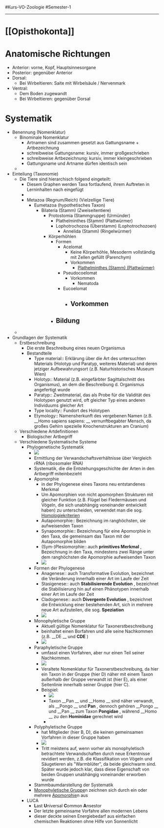 #Kurs-VO-Zoologie #Semester-1

---


# [[Opisthokonta]]

# Anatomische Richtungen
- Anterior: vorne, Kopf, Hauptsinnesorgane
- Posterior: gegenüber Anterior
- Dorsal:
	- Bei Wirbeltieren: Saite mit Wirbelsäule / Nervenmark
- Ventral:
	- Dem Boden zugewandt
	- Bei Wirbeltieren: gegenüber Dorsal
# Systematik
- Benennung (Nomenklatur)
	- Binominale Nomenklatur
		- Artnamen sind zusammen gesetzt aus Gattungsname + Artbezeichnung
		- schreibweise Gattungsname: kursiv, immer großgeschrieben
		- schreibweise Artbezeichnung: kursiv, immer kleingeschrieben
		- Gattungsname und Artname dürfen identisch sein
	- 
- Einteilung (Taxonomie)
	- Die Tiere sind hierarchisch folgend eingeteilt:
		- Diesem Graphen werden Taxa fortlaufend, ihrem Auftreten in Lerninhalten nach eingefügt
		- 
		- Metazoa (Regnum/Reich) (Vielzellige Tiere)
			- Eumetazoa (hypothetisches Taxon)
				- Bilateria (Stamm) (Zweiseitentiere)
					- Protostomia (Stammgruppe) (Urmünder)
						- Plathelminthes (Stamm) (Plattwürmer)
						- Lophotrochozoa (Überstamm) (Lophotrochozoen)
							- Annelida (Stamm) (Ringelwürmer)
					- Körperhöhlen
						- Formen
							- Acelomat
								- Keine Körperhöhle, Mesoderm vollständig mit Zellen gefüllt (Parenchym)
								- Vorkommen
									- [Plathelminthes (Stamm) (Plattwürmer)](Biologie-Bachelor/Zoologie/Systematik/Einteilung-(Taxonomie)/Die-Tiere-sind-hierarchisch-folgend-eingeteilt:/Metazoa-(Regnum-Reich)-(Vielzellige-Tiere)/Eumetazoa-(hypothetisches-Taxon)/Bilateria-(Stamm)-(Zweiseitentiere)/Protostomia-(Stammgruppe)-(Urmünder)/Plathelminthes-(Stamm)-(Plattwürmer).md)
							- Pseudocoelomat
								- Vorkommen
									- Nematoda
							- Eucoelomat
								- Vorkommen
									- 
						- Bildung
							- 
	- 
- Grundlagen der Systematik
	- Erstbeschreibung
		- Die erste Beschreibung eines neuen Organismus
		- Bestandteile
			- Type material:: Erklärung über die Art des untersuchten Materials (Holotyp und Paratyp, weiteres Material) und deren jetziger Aufbewahrungsort (z.B. Naturhistorisches Museum Wien)
			- Holotyp:: Material (z.B. eingefärbter Sagittalschnitt des Organismus), an dem die Beschreibung d. Organismus angefertigt wurde
			- Paratyp:: Zweitmaterial, das als Probe für die Validität des Holotypen genutzt wird, oft gleicher Typ eines anderen Individuums gleicher Art
			- Type locality:: Fundort des Holotypen
			- Etymology:: Namensherkunft des vergebenen Namen (z.B.  __Homo sapiens sapiens: __ vernunftbegabter Mensch, da großes Gehirn spezielle Knochenstrukturen am Cranium)
	- Verschiedene Artdefinitionen
		- Biologischer Artbegriff
	- Verschiedene Systematische Systeme
		- Phylogenetische Systematik
			- ![](https://remnote-user-data.s3.amazonaws.com/W7etvYGRT7zvJqKwZDavu7Fno5gYKg3wqr9eGx_lRRbxWsxeKX0uZzh9ovPqXZ03NkDMvaa0qropFQtNxj2Wz_Lu7FZDK9eSRoPeVNfhnWHXDkyGjcfBseT8qfsYtT2b)  
			- Ermittlung der Verwandschaftsverhältnisse über Vergleich rRNA (ribosomaler RNA)
			- Systematik, die die Entstehungsgeschichte der Arten in den Artbegriff miteinbezieht
			- Apomorphie
				- in der Phylogenese eines Taxons neu entstandenes Merkmal
				- Um Apomorphien von nicht apomorphen Strukturen mit gleicher Funktion (z.B. Flügel bei Fledermäusen und Vögeln, die sich unabhängig voneinander entwickelt haben) zu unterscheiden, verwendet man die sog. [ Homologiekriterien](Homologiekriterien.md)
				- Autapomorphie:: Bezeichnung im ranghöchsten, sie aufweisenden Taxon
				- Synapomorphie:: Bezeichnung für eine Apomorphie in den Taxa, die gemeinsam das Taxon mit der Autapomorphie bilden
				- (Sym-)Plesiomorphie:: auch  __primitives Merkmal__ , Bezeichnung in den Taxa, mindestens zwei Ränge unter dem ranghöchsten die Apomorphie aufweisenden Taxon
				- ![](https://remnote-user-data.s3.amazonaws.com/RFqSjm5u3z8orcn5DWVrSqlkus_nrNOHizg17jXQOXsVtl4wz393tK_uCaOhXGtR9pW69pNKqt4CaYAdkKOnqSw9j8Prd5FDrFY_DCXOxvlF3COXf26xPEUS3LCArhFI)
			- Formen der Phylogenese
				- Anagenese:: auch Transformative Evolution, bezeichnet die Veränderung innerhalb einer Art im Laufe der Zeit
				- Stasigenese:: auch  __Stabilisierende Evolution__ , bezeichnet die Stabilisierung hin auf einen Phänotypen innerhalb einer Art im Laufe der Zeit
				- Cladogenese:: auch  __Divergente Evolution__ , bezeichnet die Entwicklung einer bestehenden Art, sich in mehrere neue Art aufzuteilen, die sog.  __Speziation__ 
				- ![](https://remnote-user-data.s3.amazonaws.com/mwnwMevOPPBlQHkxUnH4GRMhHPMy9cVasRZQPwudAJP_Ws3WS8dwGnTpkRBjZsA2yr7WcDepElnkT7VkweIpJxbE1KnWXDbUGYd_ZGudzXoRdkN3iWYljhhiIc7FYo3y)  
			- Monophyletische Gruppe
				- Aktuell gültige Nomenklatur für Taxonerstbeschreibung
				- beinhaltet einen Borfahren und alle seine Nachkommen (z.B.  __DE __  und  __CDE__ )
				- ![](https://remnote-user-data.s3.amazonaws.com/HexYJx4DZofJ_M3bwEhJT_ephlHtmouUSldosBbqrg1jhWNI-DLg3aYy5HNHSAyVkcSFIhZYNBPNwjaWKZRXtTTkJ2U9N7o0yh4n1eD_vdvq3n3shlm6GgnHls3ng-cf)
			- Paraphyletische Gruppe
				- umfasst einen Vorfahren, aber nur einen Teil seiner Nachkommen.
				- ![](https://remnote-user-data.s3.amazonaws.com/_EMBTD9OJ3H8fBcITm5PJoOU6p3pstzpPJyun-tudGg5I2d7N1T-fACbDrL4SJ1QQI5EwzTUDEDwEWHZ6tSqci-svYe4MofYWJPIhwbztJrF25H8dcjHvg3e7Nq2uPsi)
				- Veraltete Nomenklatur für Taxonerstbeschreibung, da hier ein Taxon in der Gruppe (hier D) näher mit einem Taxon außerhalb der Gruppe verwandt ist (hier E), als einer Seitenlinie innerhalb seiner Gruppe (hier C).
				- Beispiel:
					- ![](https://remnote-user-data.s3.amazonaws.com/Sa9iCY8RYL0xXGmfQmG4E6GCVHuXxYMtYDkV3M8u03kTjQzAo2p_K5cowfFigHCiWyI35N3YJMewSdc2HHc4Ujs2t0J8qo_nsWEtwB_jt9DsBMcn-v7QkLnogDYlSud0)
					- Taxon  __Pan __ und  __Homo __ sind näher verwandt, als  __Pongo __ und  __Pan__ , dennoch gehören  __Pongo __ und  __Pan __ zum Taxon  __Pongidae__ , während  __Homo __ zu den  __Hominidae__  gerechnet wird
					- 
			- Polyphyletische Gruppe
				- hat Mitglieder (hier B, D), die keinen gemeinsamen Vorfahren in dieser Gruppe haben
				- ![](https://remnote-user-data.s3.amazonaws.com/gNZj2v7rfb0UEDfSwcRIup-9wcA0Y2rXK49j2WL326bA12B4peVOcTHsyEB0gpjqTcyQCDGoPRKyFKgk9u-fen8pYDa5y82liD1xKMDq_uDKBf4iTFY7suZFJo9CdVc-)
				- Tritt meistens auf, wenn vorher als monophyletisch betrachtete Verwandschaften durch neue Erkentnisse revidiert werden, z.B. die Klassifikation von Vögeln und Säugetieren als "Warmblüter", da beide gleichwarm sind. Später wurde jedoch klar, dass diese Eigenschaft von beiden Gruppen unabhängig voneinander erworben wurde
			- Stammbaumdarstellung der Systematik
			- [Monophyletische Gruppe](Biologie-Bachelor/Zoologie/Systematik/Grundlagen-der-Systematik/Verschiedene-Systematische-Systeme/Phylogenetische-Systematik/Monophyletische-Gruppe.md)n zeichnen sich durch ein oder mehrere [Apomorphie](Biologie-Bachelor/Zoologie/Systematik/Grundlagen-der-Systematik/Verschiedene-Systematische-Systeme/Phylogenetische-Systematik/Apomorphie.md)n aus
		- LUCA
			- **L**ast **U**niversal **C**ommon **A**nsestor
			- Der letzte gemeinsame Vorfahre allen modernen Lebens
			- dieser deckte seinen Energiebedarf aus einfachen chemischen Reaktionen ohne Hilfe von Sonnenlicht 
